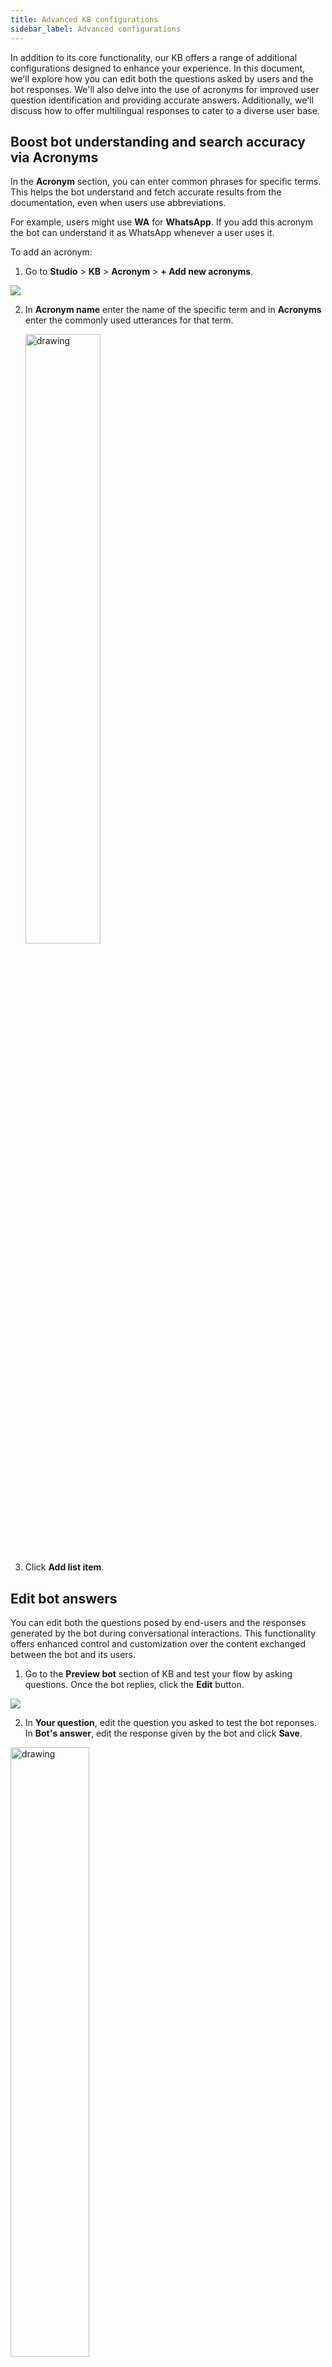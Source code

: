 ```yaml
---
title: Advanced KB configurations
sidebar_label: Advanced configurations
---
```


In addition to its core functionality, our KB offers a range of additional configurations designed to enhance your experience. In this document, we'll explore how you can edit both the questions asked by users and the bot responses. We'll also delve into the use of acronyms for improved user question identification and providing accurate answers. Additionally, we'll discuss how to offer multilingual responses to cater to a diverse user base. 

## Boost bot understanding and search accuracy via Acronyms

In the **Acronym** section, you can enter common phrases for specific terms. This helps the bot understand and fetch accurate results from the documentation, even when users use abbreviations. 

For example, users might use **WA** for **WhatsApp**. If you add this acronym the bot can understand it as WhatsApp whenever a user uses it. 

To add an acronym:

1. Go to **Studio** > **KB** > **Acronym** > **+ Add new acronyms**.

![](https://i.imgur.com/NjHhs90.png)

2. In **Acronym name** enter the name of the specific term and in **Acronyms** enter the commonly used utterances for that term.


   <img src="https://i.imgur.com/eZuSYgD.png" alt="drawing" width="50%"/>

3. Click **Add list item**.

## Edit bot answers

You can edit both the questions posed by end-users and the responses generated by the bot during conversational interactions. This functionality offers enhanced control and customization over the content exchanged between the bot and its users.

1. Go to the **Preview bot** section of KB and test your flow by asking questions. Once the bot replies, click the **Edit** button.

![](https://i.imgur.com/qawhyVM.png)

2. In **Your question**, edit the question you asked to test the bot reponses. In **Bot's answer**, edit the response given by the bot and click **Save**.

 <img src="https://i.imgur.com/DdGHCkF.png" alt="drawing" width="50%"/>

3. You will be prompted to visit the FAQ page to map more questions to the right answers. Click **Go to FAQ** and refer to this [doc](https://docs.yellow.ai/docs/platform_concepts/studio/train/add-faqs) to know about the FAQ section in detail.

 <img src="https://i.imgur.com/J7IoLbS.png" alt="drawing" width="50%"/>

4. Go back to the **Preview bot** section and test your question and answers.

## Multilingual KB responses

When the knowledge uploaded (documents, integration docs, or website) is in English, we now have the capability to activate multilingual responses within the Knowledge Base (KB). This allows us to translate responses into the end user's preferred language, either based on their language selection or the language identified from their initial message.

Build a flow that gets user's language preference and use [set language node](https://docs.yellow.ai/docs/platform_concepts/studio/build/nodes/action-nodes#31-set-language) to set the language of the conversation. Then build the rest of the flow with [Doc search node](https://docs.yellow.ai/docs/platform_concepts/studio/build/nodes/action-nodes#14-document-search) to fetch answers from KB.

 <img src="https://i.imgur.com/oBsrILo.png" alt="drawing" width="45%"/>


